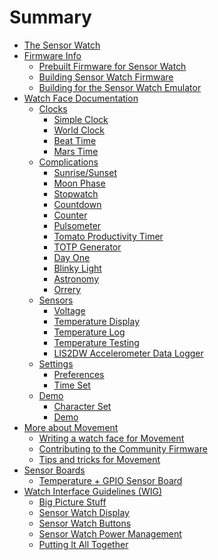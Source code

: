 # Summary

- [The Sensor Watch](README.md)
- [Firmware Info](firmware/README.md)
  - [Prebuilt Firmware for Sensor Watch](firmware/prebuilt.md)
  - [Building Sensor Watch Firmware]()
  - [Building for the Sensor Watch Emulator]()
- [Watch Face Documentation](watchfaces/README.md)
  - [Clocks](watchfaces/clock.md)
    - [Simple Clock](watchfaces/clock.md)
    - [World Clock](watchfaces/clock.md)
    - [Beat Time](watchfaces/clock.md)
    - [Mars Time](watchfaces/clock.md)
  - [Complications](watchfaces/complication.md)
    - [Sunrise/Sunset](watchfaces/complication.md)
    - [Moon Phase](watchfaces/complication.md)
    - [Stopwatch](watchfaces/complication.md)
    - [Countdown](watchfaces/complication.md)
    - [Counter](watchfaces/complication.md)
    - [Pulsometer](watchfaces/complication.md)
    - [Tomato Productivity Timer](watchfaces/complication.md)
    - [TOTP Generator](watchfaces/complication.md)
    - [Day One](watchfaces/complication.md)
    - [Blinky Light](watchfaces/complication.md)
    - [Astronomy](watchfaces/complication.md)
    - [Orrery](watchfaces/complication.md)
  - [Sensors](watchfaces/sensor.md)
    - [Voltage](watchfaces/sensor.md)
    - [Temperature Display](watchfaces/sensor.md)
    - [Temperature Log](watchfaces/sensor.md)
    - [Temperature Testing](watchfaces/sensor.md)
    - [LIS2DW Accelerometer Data Logger](watchfaces/sensor.md)
  - [Settings](watchfaces/settings.md)
    - [Preferences](watchfaces/settings.md#preferences)
    - [Time Set](watchfaces/settings.md#timeset)
  - [Demo](watchfaces/demo.md)
    - [Character Set](watchfaces/demo.md)
    - [Demo](watchfaces/demo.md)
- [More about Movement](movement/README.md)
  - [Writing a watch face for Movement]()
  - [Contributing to the Community Firmware]()
  - [Tips and tricks for Movement]()
- [Sensor Boards](sensorboards/README.md)
  - [Temperature + GPIO Sensor Board](sensorboards/temperature.md)
- [Watch Interface Guidelines (WIG)](wig/README.md)
  - [Big Picture Stuff](wig/bigpicture.md)
  - [Sensor Watch Display](wig/display.md)
  - [Sensor Watch Buttons]()
  - [Sensor Watch Power Management]()
  - [Putting It All Together]()

